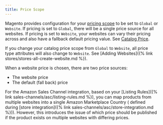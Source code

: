 ```yaml
---
title: Price Scope
---
```



Magento provides configuration for your [pricing scope](https://docs.magento.com/m2/ee/user_guide/configuration/catalog/catalog.html#price) to be set to `Global` or `Website`. If pricing is set to `Global`, there will be a single price source for all websites. If pricing is set to `Website`, your websites can vary their pricing across and also have a fallback default pricing value. See [Catalog Price](https://docs.magento.com/m2/ee/user_guide/configuration/catalog/catalog.html#price).

If you change your catalog price scope from `Global` to `Website`, all price type attributes will also change to `Website`. See [Adding Websites]({% link stores/stores-all-create-website.md %}).

When a website price is chosen, there are two price sources:

- The website price
- The default (fall back) price

For the Amazon Sales Channel integration, based on your [Listing Rules]({% link sales-channels/asc/listing-rules.md %}), you can map products from multiple websites into a single Amazon Marketplace Country ( defined during [store integration]({% link sales-channels/asc/store-integration.md %})). However, this introduces the issue of which price should be published if the product exists on multiple websites with differing prices.
